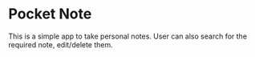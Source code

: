 # Pocket Note
This is a simple app to take personal notes. User can also search for the required note, edit/delete them. 
